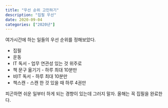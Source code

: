 ```yaml
---
title: "우선 순위 고민하기"
description: "집필 우선"
date: 2020-09-04
categories: ["2020년"]
---
```


여가시간에 하는 일들의 우선 순위를 정해보았다.

* 집필
* 운동
* IT 독서 - 업무 연관성 있는 것 위주로
* 책 문구 옮기기 - 하루 최대 10분만
* 비IT 독서 - 하루 최대 10분만
* 책스캔 - 스캔 한 것 있을 때 하루 4권만

피곤하면 쉬운 일부터 하게 되는 경향이 있는데 그러지 말자.
올해는 꼭 집필을 완료한다.
